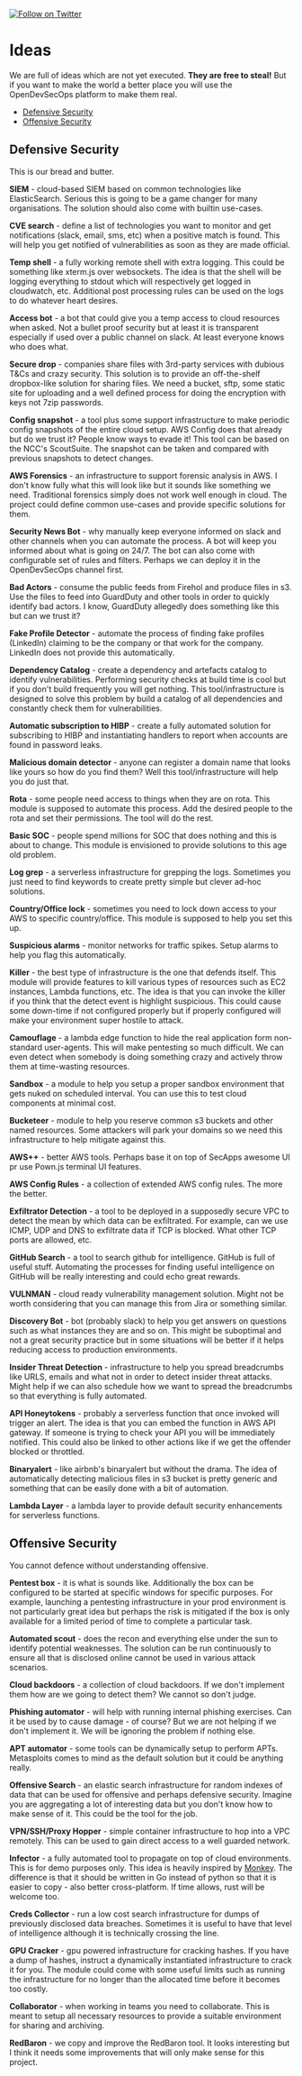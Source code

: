 [![Follow on Twitter](https://img.shields.io/twitter/follow/opendevsecops.svg?logo=twitter)](https://twitter.com/opendevsecops)

# Ideas

We are full of ideas which are not yet executed. **They are free to steal!** But if you want to make the world a better place you will use the OpenDevSecOps platform to make them real.

* [Defensive Security](#defensive-security)
* [Offensive Security](#offensive-security)

## Defensive Security

This is our bread and butter.

**SIEM** - cloud-based SIEM based on common technologies like ElasticSearch. Serious this is going to be a game changer for many organisations. The solution should also come with builtin use-cases.

**CVE search** - define a list of technologies you want to monitor and get notifications (slack, email, sms, etc) when a positive match is found. This will help you get notified of vulnerabilities as soon as they are made official.

**Temp shell** - a fully working remote shell with extra logging. This could be something like xterm.js over websockets. The idea is that the shell will be logging everything to stdout which will respectively get logged in cloudwatch, etc. Additional post processing rules can be used on the logs to do whatever heart desires.

**Access bot** - a bot that could give you a temp access to cloud resources when asked. Not a bullet proof security but at least it is transparent especially if used over a public channel on slack. At least everyone knows who does what.

**Secure drop** - companies share files with 3rd-party services with dubious T&Cs and crazy security. This solution is to provide an off-the-shelf dropbox-like solution for sharing files. We need a bucket, sftp, some static site for uploading and a well defined process for doing the encryption with keys not 7zip passwords.

**Config snapshot** - a tool plus some support infrastructure to make periodic config snapshots of the entire cloud setup. AWS Config does that already but do we trust it? People know ways to evade it! This tool can be based on the NCC's ScoutSuite. The snapshot can be taken and compared with previous snapshots to detect changes.

**AWS Forensics** - an infrastructure to support forensic analysis in AWS. I don't know fully what this will look like but it sounds like something we need. Traditional forensics simply does not work well enough in cloud. The project could define common use-cases and provide specific solutions for them.

**Security News Bot** - why manually keep everyone informed on slack and other channels when you can automate the process. A bot will keep you informed about what is going on 24/7. The bot can also come with configurable set of rules and filters. Perhaps we can deploy it in the OpenDevSecOps channel first.

**Bad Actors** - consume the public feeds from Firehol and produce files in s3. Use the files to feed into GuardDuty and other tools in order to quickly identify bad actors. I know, GuardDuty allegedly does something like this but can we trust it?

**Fake Profile Detector** - automate the process of finding fake profiles (LinkedIn) claiming to be the company or that work for the company. LinkedIn does not provide this automatically.

**Dependency Catalog** - create a dependency and artefacts catalog to identify vulnerabilities. Performing security checks at build time is cool but if you don't build frequently you will get nothing. This tool/infrastructure is designed to solve this problem by build a catalog of all dependencies and constantly check them for vulnerabilities.

**Automatic subscription to HIBP** - create a fully automated solution for subscribing to HIBP and instantiating handlers to report when accounts are found in password leaks.

**Malicious domain detector** - anyone can register a domain name that looks like yours so how do you find them? Well this tool/infrastructure will help you do just that.

**Rota** - some people need access to things when they are on rota. This module is supposed to automate this process. Add the desired people to the rota and set their permissions. The tool will do the rest.

**Basic SOC** - people spend millions for SOC that does nothing and this is about to change. This module is envisioned to provide solutions to this age old problem.

**Log grep** - a serverless infrastructure for grepping the logs. Sometimes you just need to find keywords to create pretty simple but clever ad-hoc solutions.

**Country/Office lock** - sometimes you need to lock down access to your AWS to specific country/office. This module is supposed to help you set this up.

**Suspicious alarms** - monitor networks for traffic spikes. Setup alarms to help you flag this automatically.

**Killer** - the best type of infrastructure is the one that defends itself. This module will provide features to kill various types of resources such as EC2 instances, Lambda functions, etc. The idea is that you can invoke the killer if you think that the detect event is highlight suspicious. This could cause some down-time if not configured properly but if properly configured will make your environment super hostile to attack.

**Camouflage** - a lambda edge function to hide the real application form non-standard user-agents. This will make pentesting so much difficult. We can even detect when somebody is doing something crazy and actively throw them at time-wasting resources.

**Sandbox** - a module to help you setup a proper sandbox environment that gets nuked on scheduled interval. You can use this to test cloud components at minimal cost.

**Bucketeer** - module to help you reserve common s3 buckets and other named resources. Some attackers will park your domains so we need this infrastructure to help mitigate against this.

**AWS++** - better AWS tools. Perhaps base it on top of SecApps awesome UI pr use Pown.js terminal UI features.

**AWS Config Rules** - a collection of extended AWS config rules. The more the better.

**Exfiltrator Detection** - a tool to be deployed in a supposedly secure VPC to detect the mean by which data can be exfiltrated. For example, can we use ICMP, UDP and DNS to exfiltrate data if TCP is blocked. What other TCP ports are allowed, etc.

**GitHub Search** - a tool to search github for intelligence. GitHub is full of useful stuff. Automating the processes for finding useful intelligence on GitHub will be really interesting and could echo great rewards.

**VULNMAN** - cloud ready vulnerability management solution. Might not be worth considering that you can manage this from Jira or something similar.

**Discovery Bot** - bot (probably slack) to help you get answers on questions such as what instances they are and so on. This might be suboptimal and not a great security practice but in some situations will be better if it helps reducing access to production environments.

**Insider Threat Detection** - infrastructure to help you spread breadcrumbs like URLS, emails and what not in order to detect insider threat attacks. Might help if we can also schedule how we want to spread the breadcrumbs so that everything is fully automated.

**API Honeytokens** - probably a serverless function that once invoked will trigger an alert. The idea is that you can embed the function in AWS API gateway. If someone is trying to check your API you will be immediately notified. This could also be linked to other actions like if we get the offender blocked or throttled.

**Binaryalert** - like airbnb's binaryalert but without the drama. The idea of automatically detecting malicious files in s3 bucket is pretty generic and something that can be easily done with a bit of automation.

**Lambda Layer** - a lambda layer to provide default security enhancements for serverless functions.

## Offensive Security

You cannot defence without understanding offensive.

**Pentest box** - it is what is sounds like. Additionally the box can be configured to be started at specific windows for specific purposes. For example, launching a pentesting infrastructure in your prod environment is not particularly great idea but perhaps the risk is mitigated if the box is only available for a limited period of time to complete a particular task.

**Automated scout** - does the recon and everything else under the sun to identify potential weaknesses. The solution can be run continuously to ensure all that is disclosed online cannot be used in various attack scenarios.

**Cloud backdoors** - a collection of cloud backdoors. If we don't implement them how are we going to detect them? We cannot so don't judge.

**Phishing automator** - will help with running internal phishing exercises. Can it be used by to cause damage - of course? But we are not helping if we don't implement it. We will be ignoring the problem if nothing else.

**APT automator** - some tools can be dynamically setup to perform APTs. Metasploits comes to mind as the default solution but it could be anything really.

**Offensive Search** - an elastic search infrastructure for random indexes of data that can be used for offensive and perhaps defensive security. Imagine you are aggregating a lot of interesting data but you don't know how to make sense of it. This could be the tool for the job.

**VPN/SSH/Proxy Hopper** - simple container infrastructure to hop into a VPC remotely. This can be used to gain direct access to a well guarded network.

**Infector** - a fully automated tool to propagate on top of cloud environments. This is for demo purposes only. This idea is heavily inspired by [Monkey](https://github.com/guardicore/monkey). The difference is that it should be written in Go instead of python so that it is easier to copy - also better cross-platform. If time allows, rust will be welcome too.

**Creds Collector** - run a low cost search infrastructure for dumps of previously disclosed data breaches. Sometimes it is useful to have that level of intelligence although it is technically crossing the line.

**GPU Cracker** - gpu powered infrastructure for cracking hashes. If you have a dump of hashes, instruct a dynamically instantiated infrastructure to crack it for you. The module could come with some useful limits such as running the infrastructure for no longer than the allocated time before it becomes too costly.

**Collaborator** - when working in teams you need to collaborate. This is meant to setup all necessary resources to provide a suitable environment for sharing and archiving.

**RedBaron** - we copy and improve the RedBaron tool. It looks interesting but I think it needs some improvements that will only make sense for this project.
